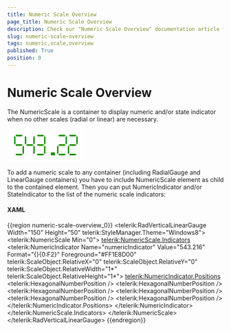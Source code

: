 ```yaml
---
title: Numeric Scale Overview
page_title: Numeric Scale Overview
description: Check our "Numeric Scale Overview" documentation article for the RadGauge WPF control.
slug: numeric-scale-overview
tags: numeric,scale,overview
published: True
position: 0
---
```


# Numeric Scale Overview

The NumericScale is a container to display numeric and/or state indicator when no other scales (radial or linear) are necessary.

![](images/NumericIndicator.png)

To add a numeric scale to any container (including RadialGauge and LinearGauge containers) you have to include NumericScale element as child to the contained element. Then you can put NumericIndicator and/or StateIndicator to the list of the numeric scale indicators:

#### __XAML__
{{region numeric-scale-overview_0}}
	<telerik:RadVerticalLinearGauge Width="150" Height="50" telerik:StyleManager.Theme="Windows8">
	    <telerik:NumericScale Min="0">
	        <telerik:NumericScale.Indicators>
	            <telerik:NumericIndicator Name="numericIndicator" Value="543.216" 
	                    Format="{}{0:F2}"
	                    Foreground="#FF1E8D00"
	                    telerik:ScaleObject.RelativeX="0"
	                    telerik:ScaleObject.RelativeY="0"
	                    telerik:ScaleObject.RelativeWidth="1*" 
	                    telerik:ScaleObject.RelativeHeight="1*">
	                <telerik:NumericIndicator.Positions>
	                    <telerik:HexagonalNumberPosition />
	                    <telerik:HexagonalNumberPosition />
	                    <telerik:HexagonalNumberPosition />
	                    <telerik:HexagonalNumberPosition />
	                    <telerik:HexagonalNumberPosition />
	                    <telerik:HexagonalNumberPosition />
	                </telerik:NumericIndicator.Positions>
	            </telerik:NumericIndicator>
	        </telerik:NumericScale.Indicators>
	    </telerik:NumericScale>
	</telerik:RadVerticalLinearGauge>
{{endregion}}